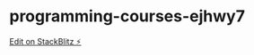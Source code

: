 # programming-courses-ejhwy7

[Edit on StackBlitz ⚡️](https://stackblitz.com/edit/programming-courses-ejhwy7)